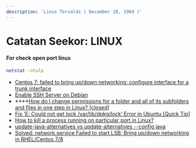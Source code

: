 ```yaml
---
description: 'Linus Torvalds ( December 28, 1969 )'
---
```


# Catatan Seekor: LINUX

#### For check open port linux

```bash
netstat -ntulp
```

* [Centos 7: failed to bring up/down networking: configure interface for a trunk interface](https://unix.stackexchange.com/questions/220750/centos-7-failed-to-bring-up-down-networking-configure-interface-for-a-trunk-in)
* [Enable SSH Server on Debian](https://linuxhint.com/enable-ssh-server-debian/)
* \*\*\*\*[How do I change permissions for a folder and all of its subfolders and files in one step in Linux? \[closed\]](https://stackoverflow.com/questions/3740152/how-do-i-change-permissions-for-a-folder-and-all-of-its-subfolders-and-files-in)
* [Fix ‘E: Could not get lock /var/lib/dpkg/lock’ Error in Ubuntu \[Quick Tip\]](https://itsfoss.com/could-not-get-lock-error/)
* [How to kill a process running on particular port in Linux?](https://stackoverflow.com/questions/11583562/how-to-kill-a-process-running-on-particular-port-in-linux)
* [update-java-alternatives vs update-alternatives --config java](https://askubuntu.com/questions/315646/update-java-alternatives-vs-update-alternatives-config-java)
* [Solved: network.service Failed to start LSB: Bring up/down networking in RHEL/Centos 7/8](https://www.cyberithub.com/failed-to-start-lsb-bring-up-down-networking/)

